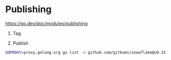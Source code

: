 # Publishing 

https://go.dev/doc/modules/publishing

1. Tag

2. Publish

```bash
GOPROXY=proxy.golang.org go list -m github.com/gitkumi/snowflake@v0.15.0
```
